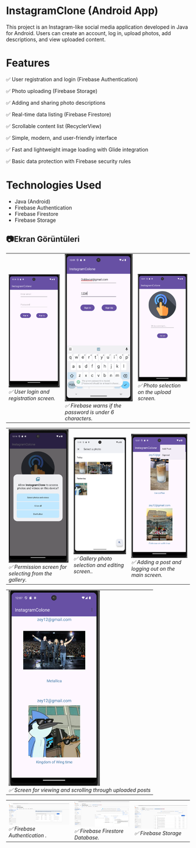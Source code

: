 
# InstagramClone (Android App)

This project is an Instagram-like social media application developed in Java for Android.
Users can create an account, log in, upload photos, add descriptions, and view uploaded content.




# Features

✅ User registration and login (Firebase Authentication) 

✅ Photo uploading (Firebase Storage) 

✅ Adding and sharing photo descriptions

✅ Real-time data listing (Firebase Firestore) 

✅ Scrollable content list (RecyclerView) 

✅ Simple, modern, and user-friendly interface

✅ Fast and lightweight image loading with Glide integration 

✅ Basic data protection with Firebase security rules

  
# Technologies Used

- Java (Android)
- Firebase Authentication
- Firebase Firestore
- Firebase Storage

  
## 📷Ekran Görüntüleri

<table>
  <tr>
    <td><img src="https://github.com/zeynepkeskiin/InstagramClone/blob/master/app/clone/Ekran%20G%C3%B6r%C3%BCnt%C3%BCs%C3%BC%20(423).png" width="250"
          /><br><em>✅ User login and registration screen.</em></td>
    <td><img src="https://github.com/zeynepkeskiin/InstagramClone/blob/master/app/clone/Ekran%20G%C3%B6r%C3%BCnt%C3%BCs%C3%BC%20(424).png" width="250"/>
    <br><em>✅ Firebase warns if the password is under 6 characters.</em></td>
    <td><img src="https://github.com/zeynepkeskiin/InstagramClone/blob/master/app/clone/Ekran%20G%C3%B6r%C3%BCnt%C3%BCs%C3%BC%20(420).png" width="250"/>
    <br><em>✅ Photo selection on the upload screen.</em></td>
    
   
  </tr>
</table>
<table>
  <tr>
    <td><img src="https://github.com/zeynepkeskiin/InstagramClone/blob/master/app/clone/Ekran%20G%C3%B6r%C3%BCnt%C3%BCs%C3%BC%20(429).png" width="250"/>
    <br><em>✅ Permission screen for selecting from the gallery.</em></td>
    <td><img src="https://github.com/zeynepkeskiin/InstagramClone/blob/master/app/clone/Ekran%20G%C3%B6r%C3%BCnt%C3%BCs%C3%BC%20(422).png" width="250"/>
    <br><em>✅ Gallery photo selection and editing screen..</em></td>
    <td><img src="https://github.com/zeynepkeskiin/InstagramClone/blob/master/app/clone/Ekran%20G%C3%B6r%C3%BCnt%C3%BCs%C3%BC%20(419).png" width="250"/>
    <br><em>✅ Adding a post and logging out on the main screen.</em></td>
    
    
 
   
  </tr>
</table>
<table>
  <tr>
     <td><img src="https://github.com/zeynepkeskiin/InstagramClone/blob/master/app/clone/Ekran%20G%C3%B6r%C3%BCnt%C3%BCs%C3%BC%20(418).png" width="250"/>
     <br><em>✅  Screen for viewing and scrolling through uploaded posts</em></td>

  </tr>
</table>
<table>
  <tr>
    <td><img src="https://github.com/zeynepkeskiin/InstagramClone/blob/master/app/clone/Ekran%20G%C3%B6r%C3%BCnt%C3%BCs%C3%BC%20(425).png" width="250"/>
    <br><em>✅ Firebase Authentication
.</em></td>
    <td><img src="https://github.com/zeynepkeskiin/InstagramClone/blob/master/app/clone/Ekran%20G%C3%B6r%C3%BCnt%C3%BCs%C3%BC%20(426).png" width="250"/>
    <br><em>✅ Firebase Firestore Database.</em></td>
    <td><img src="https://github.com/zeynepkeskiin/InstagramClone/blob/master/app/clone/Ekran%20G%C3%B6r%C3%BCnt%C3%BCs%C3%BC%20(428).png" width="250"/>
    <br><em>✅ Firebase Storage</em></td>
    
    
   
  </tr>
</table>



  
